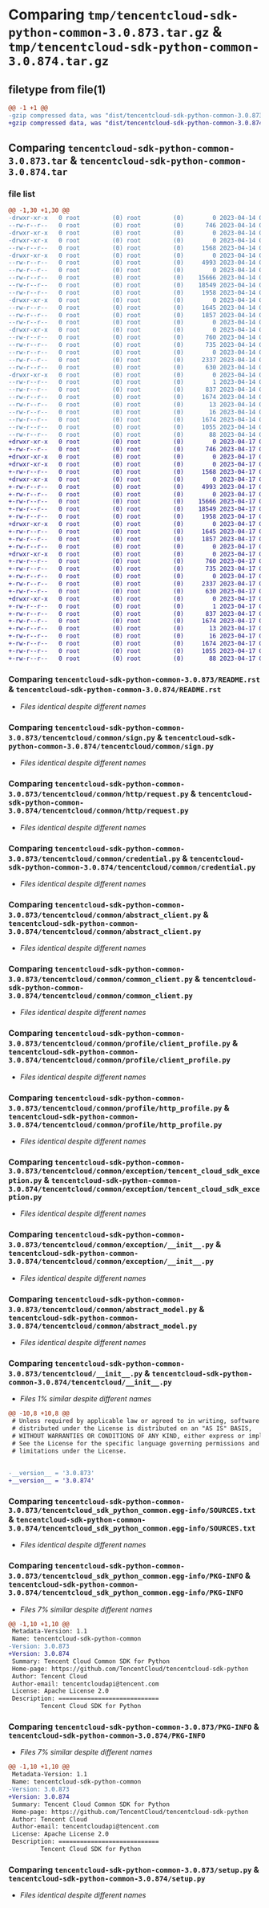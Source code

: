 # Comparing `tmp/tencentcloud-sdk-python-common-3.0.873.tar.gz` & `tmp/tencentcloud-sdk-python-common-3.0.874.tar.gz`

## filetype from file(1)

```diff
@@ -1 +1 @@
-gzip compressed data, was "dist/tencentcloud-sdk-python-common-3.0.873.tar", last modified: Fri Apr 14 00:30:07 2023, max compression
+gzip compressed data, was "dist/tencentcloud-sdk-python-common-3.0.874.tar", last modified: Mon Apr 17 00:26:11 2023, max compression
```

## Comparing `tencentcloud-sdk-python-common-3.0.873.tar` & `tencentcloud-sdk-python-common-3.0.874.tar`

### file list

```diff
@@ -1,30 +1,30 @@
-drwxr-xr-x   0 root         (0) root         (0)        0 2023-04-14 00:30:07.000000 tencentcloud-sdk-python-common-3.0.873/
--rw-r--r--   0 root         (0) root         (0)      746 2023-04-14 00:30:07.000000 tencentcloud-sdk-python-common-3.0.873/README.rst
-drwxr-xr-x   0 root         (0) root         (0)        0 2023-04-14 00:30:07.000000 tencentcloud-sdk-python-common-3.0.873/tencentcloud/
-drwxr-xr-x   0 root         (0) root         (0)        0 2023-04-14 00:30:07.000000 tencentcloud-sdk-python-common-3.0.873/tencentcloud/common/
--rw-r--r--   0 root         (0) root         (0)     1568 2023-04-14 00:30:07.000000 tencentcloud-sdk-python-common-3.0.873/tencentcloud/common/sign.py
-drwxr-xr-x   0 root         (0) root         (0)        0 2023-04-14 00:30:07.000000 tencentcloud-sdk-python-common-3.0.873/tencentcloud/common/http/
--rw-r--r--   0 root         (0) root         (0)     4993 2023-04-14 00:30:07.000000 tencentcloud-sdk-python-common-3.0.873/tencentcloud/common/http/request.py
--rw-r--r--   0 root         (0) root         (0)        0 2023-04-14 00:30:07.000000 tencentcloud-sdk-python-common-3.0.873/tencentcloud/common/http/__init__.py
--rw-r--r--   0 root         (0) root         (0)    15666 2023-04-14 00:30:07.000000 tencentcloud-sdk-python-common-3.0.873/tencentcloud/common/credential.py
--rw-r--r--   0 root         (0) root         (0)    18549 2023-04-14 00:30:07.000000 tencentcloud-sdk-python-common-3.0.873/tencentcloud/common/abstract_client.py
--rw-r--r--   0 root         (0) root         (0)     1958 2023-04-14 00:30:07.000000 tencentcloud-sdk-python-common-3.0.873/tencentcloud/common/common_client.py
-drwxr-xr-x   0 root         (0) root         (0)        0 2023-04-14 00:30:07.000000 tencentcloud-sdk-python-common-3.0.873/tencentcloud/common/profile/
--rw-r--r--   0 root         (0) root         (0)     1645 2023-04-14 00:30:07.000000 tencentcloud-sdk-python-common-3.0.873/tencentcloud/common/profile/client_profile.py
--rw-r--r--   0 root         (0) root         (0)     1857 2023-04-14 00:30:07.000000 tencentcloud-sdk-python-common-3.0.873/tencentcloud/common/profile/http_profile.py
--rw-r--r--   0 root         (0) root         (0)        0 2023-04-14 00:30:07.000000 tencentcloud-sdk-python-common-3.0.873/tencentcloud/common/profile/__init__.py
-drwxr-xr-x   0 root         (0) root         (0)        0 2023-04-14 00:30:07.000000 tencentcloud-sdk-python-common-3.0.873/tencentcloud/common/exception/
--rw-r--r--   0 root         (0) root         (0)      760 2023-04-14 00:30:07.000000 tencentcloud-sdk-python-common-3.0.873/tencentcloud/common/exception/tencent_cloud_sdk_exception.py
--rw-r--r--   0 root         (0) root         (0)      735 2023-04-14 00:30:07.000000 tencentcloud-sdk-python-common-3.0.873/tencentcloud/common/exception/__init__.py
--rw-r--r--   0 root         (0) root         (0)        0 2023-04-14 00:30:07.000000 tencentcloud-sdk-python-common-3.0.873/tencentcloud/common/__init__.py
--rw-r--r--   0 root         (0) root         (0)     2337 2023-04-14 00:30:07.000000 tencentcloud-sdk-python-common-3.0.873/tencentcloud/common/abstract_model.py
--rw-r--r--   0 root         (0) root         (0)      630 2023-04-14 00:30:07.000000 tencentcloud-sdk-python-common-3.0.873/tencentcloud/__init__.py
-drwxr-xr-x   0 root         (0) root         (0)        0 2023-04-14 00:30:07.000000 tencentcloud-sdk-python-common-3.0.873/tencentcloud_sdk_python_common.egg-info/
--rw-r--r--   0 root         (0) root         (0)        1 2023-04-14 00:30:07.000000 tencentcloud-sdk-python-common-3.0.873/tencentcloud_sdk_python_common.egg-info/dependency_links.txt
--rw-r--r--   0 root         (0) root         (0)      837 2023-04-14 00:30:07.000000 tencentcloud-sdk-python-common-3.0.873/tencentcloud_sdk_python_common.egg-info/SOURCES.txt
--rw-r--r--   0 root         (0) root         (0)     1674 2023-04-14 00:30:07.000000 tencentcloud-sdk-python-common-3.0.873/tencentcloud_sdk_python_common.egg-info/PKG-INFO
--rw-r--r--   0 root         (0) root         (0)       13 2023-04-14 00:30:07.000000 tencentcloud-sdk-python-common-3.0.873/tencentcloud_sdk_python_common.egg-info/top_level.txt
--rw-r--r--   0 root         (0) root         (0)       16 2023-04-14 00:30:07.000000 tencentcloud-sdk-python-common-3.0.873/tencentcloud_sdk_python_common.egg-info/requires.txt
--rw-r--r--   0 root         (0) root         (0)     1674 2023-04-14 00:30:07.000000 tencentcloud-sdk-python-common-3.0.873/PKG-INFO
--rw-r--r--   0 root         (0) root         (0)     1055 2023-04-14 00:30:07.000000 tencentcloud-sdk-python-common-3.0.873/setup.py
--rw-r--r--   0 root         (0) root         (0)       88 2023-04-14 00:30:07.000000 tencentcloud-sdk-python-common-3.0.873/setup.cfg
+drwxr-xr-x   0 root         (0) root         (0)        0 2023-04-17 00:26:11.000000 tencentcloud-sdk-python-common-3.0.874/
+-rw-r--r--   0 root         (0) root         (0)      746 2023-04-17 00:26:11.000000 tencentcloud-sdk-python-common-3.0.874/README.rst
+drwxr-xr-x   0 root         (0) root         (0)        0 2023-04-17 00:26:11.000000 tencentcloud-sdk-python-common-3.0.874/tencentcloud/
+drwxr-xr-x   0 root         (0) root         (0)        0 2023-04-17 00:26:11.000000 tencentcloud-sdk-python-common-3.0.874/tencentcloud/common/
+-rw-r--r--   0 root         (0) root         (0)     1568 2023-04-17 00:26:11.000000 tencentcloud-sdk-python-common-3.0.874/tencentcloud/common/sign.py
+drwxr-xr-x   0 root         (0) root         (0)        0 2023-04-17 00:26:11.000000 tencentcloud-sdk-python-common-3.0.874/tencentcloud/common/http/
+-rw-r--r--   0 root         (0) root         (0)     4993 2023-04-17 00:26:11.000000 tencentcloud-sdk-python-common-3.0.874/tencentcloud/common/http/request.py
+-rw-r--r--   0 root         (0) root         (0)        0 2023-04-17 00:26:11.000000 tencentcloud-sdk-python-common-3.0.874/tencentcloud/common/http/__init__.py
+-rw-r--r--   0 root         (0) root         (0)    15666 2023-04-17 00:26:11.000000 tencentcloud-sdk-python-common-3.0.874/tencentcloud/common/credential.py
+-rw-r--r--   0 root         (0) root         (0)    18549 2023-04-17 00:26:11.000000 tencentcloud-sdk-python-common-3.0.874/tencentcloud/common/abstract_client.py
+-rw-r--r--   0 root         (0) root         (0)     1958 2023-04-17 00:26:11.000000 tencentcloud-sdk-python-common-3.0.874/tencentcloud/common/common_client.py
+drwxr-xr-x   0 root         (0) root         (0)        0 2023-04-17 00:26:11.000000 tencentcloud-sdk-python-common-3.0.874/tencentcloud/common/profile/
+-rw-r--r--   0 root         (0) root         (0)     1645 2023-04-17 00:26:11.000000 tencentcloud-sdk-python-common-3.0.874/tencentcloud/common/profile/client_profile.py
+-rw-r--r--   0 root         (0) root         (0)     1857 2023-04-17 00:26:11.000000 tencentcloud-sdk-python-common-3.0.874/tencentcloud/common/profile/http_profile.py
+-rw-r--r--   0 root         (0) root         (0)        0 2023-04-17 00:26:11.000000 tencentcloud-sdk-python-common-3.0.874/tencentcloud/common/profile/__init__.py
+drwxr-xr-x   0 root         (0) root         (0)        0 2023-04-17 00:26:11.000000 tencentcloud-sdk-python-common-3.0.874/tencentcloud/common/exception/
+-rw-r--r--   0 root         (0) root         (0)      760 2023-04-17 00:26:11.000000 tencentcloud-sdk-python-common-3.0.874/tencentcloud/common/exception/tencent_cloud_sdk_exception.py
+-rw-r--r--   0 root         (0) root         (0)      735 2023-04-17 00:26:11.000000 tencentcloud-sdk-python-common-3.0.874/tencentcloud/common/exception/__init__.py
+-rw-r--r--   0 root         (0) root         (0)        0 2023-04-17 00:26:11.000000 tencentcloud-sdk-python-common-3.0.874/tencentcloud/common/__init__.py
+-rw-r--r--   0 root         (0) root         (0)     2337 2023-04-17 00:26:11.000000 tencentcloud-sdk-python-common-3.0.874/tencentcloud/common/abstract_model.py
+-rw-r--r--   0 root         (0) root         (0)      630 2023-04-17 00:26:11.000000 tencentcloud-sdk-python-common-3.0.874/tencentcloud/__init__.py
+drwxr-xr-x   0 root         (0) root         (0)        0 2023-04-17 00:26:11.000000 tencentcloud-sdk-python-common-3.0.874/tencentcloud_sdk_python_common.egg-info/
+-rw-r--r--   0 root         (0) root         (0)        1 2023-04-17 00:26:11.000000 tencentcloud-sdk-python-common-3.0.874/tencentcloud_sdk_python_common.egg-info/dependency_links.txt
+-rw-r--r--   0 root         (0) root         (0)      837 2023-04-17 00:26:11.000000 tencentcloud-sdk-python-common-3.0.874/tencentcloud_sdk_python_common.egg-info/SOURCES.txt
+-rw-r--r--   0 root         (0) root         (0)     1674 2023-04-17 00:26:11.000000 tencentcloud-sdk-python-common-3.0.874/tencentcloud_sdk_python_common.egg-info/PKG-INFO
+-rw-r--r--   0 root         (0) root         (0)       13 2023-04-17 00:26:11.000000 tencentcloud-sdk-python-common-3.0.874/tencentcloud_sdk_python_common.egg-info/top_level.txt
+-rw-r--r--   0 root         (0) root         (0)       16 2023-04-17 00:26:11.000000 tencentcloud-sdk-python-common-3.0.874/tencentcloud_sdk_python_common.egg-info/requires.txt
+-rw-r--r--   0 root         (0) root         (0)     1674 2023-04-17 00:26:11.000000 tencentcloud-sdk-python-common-3.0.874/PKG-INFO
+-rw-r--r--   0 root         (0) root         (0)     1055 2023-04-17 00:26:11.000000 tencentcloud-sdk-python-common-3.0.874/setup.py
+-rw-r--r--   0 root         (0) root         (0)       88 2023-04-17 00:26:11.000000 tencentcloud-sdk-python-common-3.0.874/setup.cfg
```

### Comparing `tencentcloud-sdk-python-common-3.0.873/README.rst` & `tencentcloud-sdk-python-common-3.0.874/README.rst`

 * *Files identical despite different names*

### Comparing `tencentcloud-sdk-python-common-3.0.873/tencentcloud/common/sign.py` & `tencentcloud-sdk-python-common-3.0.874/tencentcloud/common/sign.py`

 * *Files identical despite different names*

### Comparing `tencentcloud-sdk-python-common-3.0.873/tencentcloud/common/http/request.py` & `tencentcloud-sdk-python-common-3.0.874/tencentcloud/common/http/request.py`

 * *Files identical despite different names*

### Comparing `tencentcloud-sdk-python-common-3.0.873/tencentcloud/common/credential.py` & `tencentcloud-sdk-python-common-3.0.874/tencentcloud/common/credential.py`

 * *Files identical despite different names*

### Comparing `tencentcloud-sdk-python-common-3.0.873/tencentcloud/common/abstract_client.py` & `tencentcloud-sdk-python-common-3.0.874/tencentcloud/common/abstract_client.py`

 * *Files identical despite different names*

### Comparing `tencentcloud-sdk-python-common-3.0.873/tencentcloud/common/common_client.py` & `tencentcloud-sdk-python-common-3.0.874/tencentcloud/common/common_client.py`

 * *Files identical despite different names*

### Comparing `tencentcloud-sdk-python-common-3.0.873/tencentcloud/common/profile/client_profile.py` & `tencentcloud-sdk-python-common-3.0.874/tencentcloud/common/profile/client_profile.py`

 * *Files identical despite different names*

### Comparing `tencentcloud-sdk-python-common-3.0.873/tencentcloud/common/profile/http_profile.py` & `tencentcloud-sdk-python-common-3.0.874/tencentcloud/common/profile/http_profile.py`

 * *Files identical despite different names*

### Comparing `tencentcloud-sdk-python-common-3.0.873/tencentcloud/common/exception/tencent_cloud_sdk_exception.py` & `tencentcloud-sdk-python-common-3.0.874/tencentcloud/common/exception/tencent_cloud_sdk_exception.py`

 * *Files identical despite different names*

### Comparing `tencentcloud-sdk-python-common-3.0.873/tencentcloud/common/exception/__init__.py` & `tencentcloud-sdk-python-common-3.0.874/tencentcloud/common/exception/__init__.py`

 * *Files identical despite different names*

### Comparing `tencentcloud-sdk-python-common-3.0.873/tencentcloud/common/abstract_model.py` & `tencentcloud-sdk-python-common-3.0.874/tencentcloud/common/abstract_model.py`

 * *Files identical despite different names*

### Comparing `tencentcloud-sdk-python-common-3.0.873/tencentcloud/__init__.py` & `tencentcloud-sdk-python-common-3.0.874/tencentcloud/__init__.py`

 * *Files 1% similar despite different names*

```diff
@@ -10,8 +10,8 @@
 # Unless required by applicable law or agreed to in writing, software
 # distributed under the License is distributed on an "AS IS" BASIS,
 # WITHOUT WARRANTIES OR CONDITIONS OF ANY KIND, either express or implied.
 # See the License for the specific language governing permissions and
 # limitations under the License.
 
 
-__version__ = '3.0.873'
+__version__ = '3.0.874'
```

### Comparing `tencentcloud-sdk-python-common-3.0.873/tencentcloud_sdk_python_common.egg-info/SOURCES.txt` & `tencentcloud-sdk-python-common-3.0.874/tencentcloud_sdk_python_common.egg-info/SOURCES.txt`

 * *Files identical despite different names*

### Comparing `tencentcloud-sdk-python-common-3.0.873/tencentcloud_sdk_python_common.egg-info/PKG-INFO` & `tencentcloud-sdk-python-common-3.0.874/tencentcloud_sdk_python_common.egg-info/PKG-INFO`

 * *Files 7% similar despite different names*

```diff
@@ -1,10 +1,10 @@
 Metadata-Version: 1.1
 Name: tencentcloud-sdk-python-common
-Version: 3.0.873
+Version: 3.0.874
 Summary: Tencent Cloud Common SDK for Python
 Home-page: https://github.com/TencentCloud/tencentcloud-sdk-python
 Author: Tencent Cloud
 Author-email: tencentcloudapi@tencent.com
 License: Apache License 2.0
 Description: ============================
         Tencent Cloud SDK for Python
```

### Comparing `tencentcloud-sdk-python-common-3.0.873/PKG-INFO` & `tencentcloud-sdk-python-common-3.0.874/PKG-INFO`

 * *Files 7% similar despite different names*

```diff
@@ -1,10 +1,10 @@
 Metadata-Version: 1.1
 Name: tencentcloud-sdk-python-common
-Version: 3.0.873
+Version: 3.0.874
 Summary: Tencent Cloud Common SDK for Python
 Home-page: https://github.com/TencentCloud/tencentcloud-sdk-python
 Author: Tencent Cloud
 Author-email: tencentcloudapi@tencent.com
 License: Apache License 2.0
 Description: ============================
         Tencent Cloud SDK for Python
```

### Comparing `tencentcloud-sdk-python-common-3.0.873/setup.py` & `tencentcloud-sdk-python-common-3.0.874/setup.py`

 * *Files identical despite different names*


